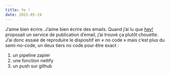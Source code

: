 ```yaml
---
title: Yo !
date: 2021-05-19
---
```


J’aime bien écrire. J’aime bien écrire des emails. Quand j’ai lu que [hey!](https://hey.com) proposait un service de publication d’email, j’ai trouvé ça plutôt chouette. J’ai donc essaie de reproduire le dispositif en « no code » mais c’est plus du semi-no-code, un deux tiers no code pour être exact :

1. un pipeline zapier
2. une fonction netlify
3. un push sur github

